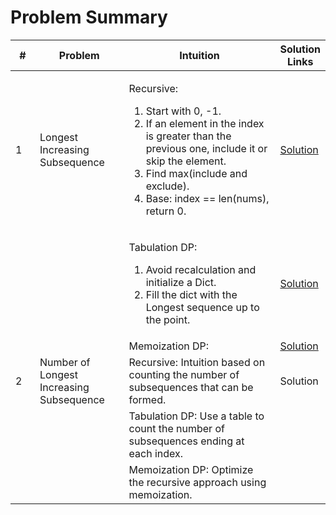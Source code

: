 # Problem Summary

<table><thead><tr><th width="40">#</th><th width="156.80169677734375">Problem</th><th width="362.104248046875">Intuition</th><th>Solution Links</th></tr></thead><tbody><tr><td>1</td><td>Longest Increasing Subsequence</td><td><p>Recursive: </p><ol><li>Start with 0, -1.</li><li>If an element in the index is greater than the previous one, include it or skip the element.</li><li>Find max(include and exclude).</li><li>Base: index == len(nums), return 0.</li></ol></td><td><a href="longest-increasing-subsequence.md#id-1.-recursive-approach">Solution</a></td></tr><tr><td></td><td></td><td><p>Tabulation DP:  </p><ol><li>Avoid recalculation and initialize a Dict. </li><li> Fill the dict with the Longest sequence up to the point. </li></ol></td><td><a href="longest-increasing-subsequence.md#id-3.-tabulation-dynamic-programming-dp">Solution</a></td></tr><tr><td></td><td></td><td>Memoization DP: </td><td><a href="longest-increasing-subsequence.md#id-2.-memoization-dynamic-programming-dp">Solution</a></td></tr><tr><td>2</td><td>Number of Longest Increasing Subsequence</td><td>Recursive: Intuition based on counting the number of subsequences that can be formed.</td><td>Solution</td></tr><tr><td></td><td></td><td>Tabulation DP: Use a table to count the number of subsequences ending at each index.</td><td></td></tr><tr><td></td><td></td><td>Memoization DP: Optimize the recursive approach using memoization.</td><td></td></tr></tbody></table>
